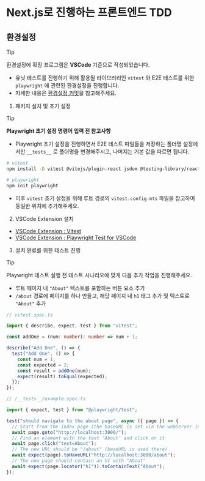 # Next.js로 진행하는 프론트엔드 TDD

## 환경설정

> [!TIP]
>
> 환경설정에 확장 프로그램은 **VSCode** 기준으로 작성되었습니다.

- 유닛 테스트를 진행하기 위해 활용될 라이브러리인 `vitest` 와 E2E 테스트를 위한 `playwright` 에 관련된 환경설정을 진행합니다.
- 자세한 내용은 [환경설정 커밋](https://github.com/p-acid/nextjs-tdd/commit/5fe096c5b87c7f490072093dd5cfc714d595e971)을 참고해주세요.

1. 패키지 설치 및 초기 설정

> [!TIP]
>
> **Playwright 초기 설정 명령어 입력 전 참고사항**
>
> - Playwright 초기 설정을 진행하면서 E2E 테스트 파일들을 저장하는 폴더명 설정에서만 `__tests__` 로 폴더명을 변경해주시고, 나머지는 기본 값을 따르면 됩니다.

```sh
# vitest
npm install -D vitest @vitejs/plugin-react jsdom @testing-library/react @testing-library/dom vite-tsconfig-paths

# playwright
npm init playwright
```

- 이후 `vitest` 초기 설정을 위해 루트 경로의 `vitest.config.mts` 파일을 참고하여 동일한 위치에 추가해주세요.

2. VSCode Extension 설치

- [VSCode Extension : Vitest](https://marketplace.visualstudio.com/items?itemName=vitest.explorer)
- [VSCode Extension : Playwright Test for VSCode](https://marketplace.visualstudio.com/items?itemName=ms-playwright.playwright)

3. 설치 완료를 위한 테스트 진행

> [!TIP]
>
> Playwright 테스트 실행 전 테스트 시나리오에 맞게 다음 추가 작업을 진행해주세요.
>
> - 루트 페이지 내 `"About"` 텍스트를 포함하는 버튼 요소 추가
> - `/about` 경로에 페이지를 하나 만들고, 해당 페이지 내 `h1` 태그 추가 및 텍스트로 `"About"` 추가

```ts
// vitest.spec.ts

import { describe, expect, test } from "vitest";

const addOne = (num: number): number => num + 1;

describe("Add One", () => {
  test("Add One", () => {
    const num = 1;
    const expected = 2;
    const result = addOne(num);
    expect(result).toEqual(expected);
  });
});

// /__tests__/example.spec.ts

import { expect, test } from "@playwright/test";

test("should navigate to the about page", async ({ page }) => {
  // Start from the index page (the baseURL is set via the webServer in the playwright.config.ts)
  await page.goto("http://localhost:3000/");
  // Find an element with the text 'About' and click on it
  await page.click("text=About");
  // The new URL should be "/about" (baseURL is used there)
  await expect(page).toHaveURL("http://localhost:3000/about");
  // The new page should contain an h1 with "About"
  await expect(page.locator("h1")).toContainText("About");
});
```
